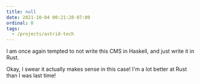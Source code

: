 ```yaml
---
title: null
date: 2021-10-04 00:21:28-07:00
ordinal: 0
tags:
  - /projects/astrid-tech
---
```


I am once again tempted to not write this CMS in Haskell, and just write it in
Rust.

Okay, I swear it actually makes sense in this case! I'm a lot better at Rust
than I was last time!
